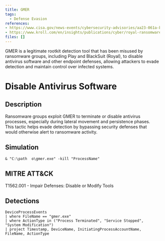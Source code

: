 ```yaml
---
title: GMER
tags:
  - Defense Evasion
references: 
- https://www.cisa.gov/news-events/cybersecurity-advisories/aa23-061a-black-suit-royal-ransomware
- https://www.kroll.com/en/insights/publications/cyber/royal-ransomware-deep-dive
files: []
---
```


GMER is a legitimate rootkit detection tool that has been misused by ransomware groups, including Play and BlackSuit (Royal), to disable antivirus software and other endpoint defenses, allowing attackers to evade detection and maintain control over infected systems.

# Disable Antivirus Software

## Description
Ransomware groups exploit GMER to terminate or disable antivirus processes, especially during lateral movement and persistence phases. This tactic helps evade detection by bypassing security defenses that would otherwise alert to ransomware activity.

## Simulation
```
& "C:\path	o\gmer.exe" -kill "ProcessName"
```

## MITRE ATT&CK
T1562.001 - Impair Defenses: Disable or Modify Tools

## Detections
```
DeviceProcessEvents
| where FileName == "gmer.exe"
| where ActionType in ("Process Terminated", "Service Stopped", "System Modification")
| project Timestamp, DeviceName, InitiatingProcessAccountName, FileName, ActionType
```

